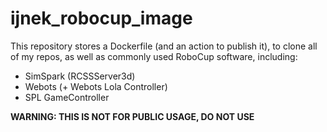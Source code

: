 # ijnek_robocup_image

This repository stores a Dockerfile (and an action to publish it), to clone all of my repos, as well as commonly used RoboCup software, including:

* SimSpark (RCSSServer3d)
* Webots (+ Webots Lola Controller)
* SPL GameController

**WARNING: THIS IS NOT FOR PUBLIC USAGE, DO NOT USE**

